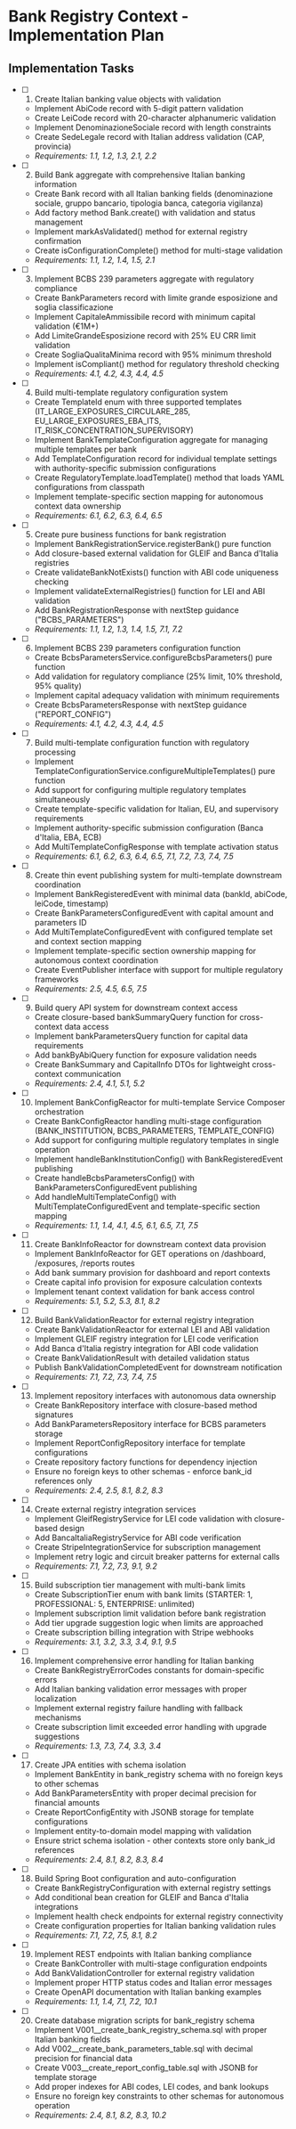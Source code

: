 # Bank Registry Context - Implementation Plan

## Implementation Tasks

- [ ] 1. Create Italian banking value objects with validation
  - Implement AbiCode record with 5-digit pattern validation
  - Create LeiCode record with 20-character alphanumeric validation
  - Implement DenominazioneSociale record with length constraints
  - Create SedeLegale record with Italian address validation (CAP, provincia)
  - _Requirements: 1.1, 1.2, 1.3, 2.1, 2.2_

- [ ] 2. Build Bank aggregate with comprehensive Italian banking information
  - Create Bank record with all Italian banking fields (denominazione sociale, gruppo bancario, tipologia banca, categoria vigilanza)
  - Add factory method Bank.create() with validation and status management
  - Implement markAsValidated() method for external registry confirmation
  - Create isConfigurationComplete() method for multi-stage validation
  - _Requirements: 1.1, 1.2, 1.4, 1.5, 2.1_

- [ ] 3. Implement BCBS 239 parameters aggregate with regulatory compliance
  - Create BankParameters record with limite grande esposizione and soglia classificazione
  - Implement CapitaleAmmissibile record with minimum capital validation (€1M+)
  - Add LimiteGrandeEsposizione record with 25% EU CRR limit validation
  - Create SogliaQualitaMinima record with 95% minimum threshold
  - Implement isCompliant() method for regulatory threshold checking
  - _Requirements: 4.1, 4.2, 4.3, 4.4, 4.5_

- [ ] 4. Build multi-template regulatory configuration system
  - Create TemplateId enum with three supported templates (IT_LARGE_EXPOSURES_CIRCULARE_285, EU_LARGE_EXPOSURES_EBA_ITS, IT_RISK_CONCENTRATION_SUPERVISORY)
  - Implement BankTemplateConfiguration aggregate for managing multiple templates per bank
  - Add TemplateConfiguration record for individual template settings with authority-specific submission configurations
  - Create RegulatoryTemplate.loadTemplate() method that loads YAML configurations from classpath
  - Implement template-specific section mapping for autonomous context data ownership
  - _Requirements: 6.1, 6.2, 6.3, 6.4, 6.5_

- [ ] 5. Create pure business functions for bank registration
  - Implement BankRegistrationService.registerBank() pure function
  - Add closure-based external validation for GLEIF and Banca d'Italia registries
  - Create validateBankNotExists() function with ABI code uniqueness checking
  - Implement validateExternalRegistries() function for LEI and ABI validation
  - Add BankRegistrationResponse with nextStep guidance ("BCBS_PARAMETERS")
  - _Requirements: 1.1, 1.2, 1.3, 1.4, 1.5, 7.1, 7.2_

- [ ] 6. Implement BCBS 239 parameters configuration function
  - Create BcbsParametersService.configureBcbsParameters() pure function
  - Add validation for regulatory compliance (25% limit, 10% threshold, 95% quality)
  - Implement capital adequacy validation with minimum requirements
  - Create BcbsParametersResponse with nextStep guidance ("REPORT_CONFIG")
  - _Requirements: 4.1, 4.2, 4.3, 4.4, 4.5_

- [ ] 7. Build multi-template configuration function with regulatory processing
  - Implement TemplateConfigurationService.configureMultipleTemplates() pure function
  - Add support for configuring multiple regulatory templates simultaneously
  - Create template-specific validation for Italian, EU, and supervisory requirements
  - Implement authority-specific submission configuration (Banca d'Italia, EBA, ECB)
  - Add MultiTemplateConfigResponse with template activation status
  - _Requirements: 6.1, 6.2, 6.3, 6.4, 6.5, 7.1, 7.2, 7.3, 7.4, 7.5_

- [ ] 8. Create thin event publishing system for multi-template downstream coordination
  - Implement BankRegisteredEvent with minimal data (bankId, abiCode, leiCode, timestamp)
  - Create BankParametersConfiguredEvent with capital amount and parameters ID
  - Add MultiTemplateConfiguredEvent with configured template set and context section mapping
  - Implement template-specific section ownership mapping for autonomous context coordination
  - Create EventPublisher interface with support for multiple regulatory frameworks
  - _Requirements: 2.5, 4.5, 6.5, 7.5_

- [ ] 9. Build query API system for downstream context access
  - Create closure-based bankSummaryQuery function for cross-context data access
  - Implement bankParametersQuery function for capital data requirements
  - Add bankByAbiQuery function for exposure validation needs
  - Create BankSummary and CapitalInfo DTOs for lightweight cross-context communication
  - _Requirements: 2.4, 4.1, 5.1, 5.2_

- [ ] 10. Implement BankConfigReactor for multi-template Service Composer orchestration
  - Create BankConfigReactor handling multi-stage configuration (BANK_INSTITUTION, BCBS_PARAMETERS, TEMPLATE_CONFIG)
  - Add support for configuring multiple regulatory templates in single operation
  - Implement handleBankInstitutionConfig() with BankRegisteredEvent publishing
  - Create handleBcbsParametersConfig() with BankParametersConfiguredEvent publishing
  - Add handleMultiTemplateConfig() with MultiTemplateConfiguredEvent and template-specific section mapping
  - _Requirements: 1.1, 1.4, 4.1, 4.5, 6.1, 6.5, 7.1, 7.5_

- [ ] 11. Create BankInfoReactor for downstream context data provision
  - Implement BankInfoReactor for GET operations on /dashboard, /exposures, /reports routes
  - Add bank summary provision for dashboard and report contexts
  - Create capital info provision for exposure calculation contexts
  - Implement tenant context validation for bank access control
  - _Requirements: 5.1, 5.2, 5.3, 8.1, 8.2_

- [ ] 12. Build BankValidationReactor for external registry integration
  - Create BankValidationReactor for external LEI and ABI validation
  - Implement GLEIF registry integration for LEI code verification
  - Add Banca d'Italia registry integration for ABI code validation
  - Create BankValidationResult with detailed validation status
  - Publish BankValidationCompletedEvent for downstream notification
  - _Requirements: 7.1, 7.2, 7.3, 7.4, 7.5_

- [ ] 13. Implement repository interfaces with autonomous data ownership
  - Create BankRepository interface with closure-based method signatures
  - Add BankParametersRepository interface for BCBS parameters storage
  - Implement ReportConfigRepository interface for template configurations
  - Create repository factory functions for dependency injection
  - Ensure no foreign keys to other schemas - enforce bank_id references only
  - _Requirements: 2.4, 2.5, 8.1, 8.2, 8.3_

- [ ] 14. Create external registry integration services
  - Implement GleifRegistryService for LEI code validation with closure-based design
  - Add BancaItaliaRegistryService for ABI code verification
  - Create StripeIntegrationService for subscription management
  - Implement retry logic and circuit breaker patterns for external calls
  - _Requirements: 7.1, 7.2, 7.3, 9.1, 9.2_

- [ ] 15. Build subscription tier management with multi-bank limits
  - Create SubscriptionTier enum with bank limits (STARTER: 1, PROFESSIONAL: 5, ENTERPRISE: unlimited)
  - Implement subscription limit validation before bank registration
  - Add tier upgrade suggestion logic when limits are approached
  - Create subscription billing integration with Stripe webhooks
  - _Requirements: 3.1, 3.2, 3.3, 3.4, 9.1, 9.5_

- [ ] 16. Implement comprehensive error handling for Italian banking
  - Create BankRegistryErrorCodes constants for domain-specific errors
  - Add Italian banking validation error messages with proper localization
  - Implement external registry failure handling with fallback mechanisms
  - Create subscription limit exceeded error handling with upgrade suggestions
  - _Requirements: 1.3, 7.3, 7.4, 3.3, 3.4_

- [ ] 17. Create JPA entities with schema isolation
  - Implement BankEntity in bank_registry schema with no foreign keys to other schemas
  - Add BankParametersEntity with proper decimal precision for financial amounts
  - Create ReportConfigEntity with JSONB storage for template configurations
  - Implement entity-to-domain model mapping with validation
  - Ensure strict schema isolation - other contexts store only bank_id references
  - _Requirements: 2.4, 8.1, 8.2, 8.3, 8.4_

- [ ] 18. Build Spring Boot configuration and auto-configuration
  - Create BankRegistryConfiguration with external registry settings
  - Add conditional bean creation for GLEIF and Banca d'Italia integrations
  - Implement health check endpoints for external registry connectivity
  - Create configuration properties for Italian banking validation rules
  - _Requirements: 7.1, 7.2, 7.5, 8.1, 8.2_

- [ ] 19. Implement REST endpoints with Italian banking compliance
  - Create BankController with multi-stage configuration endpoints
  - Add BankValidationController for external registry validation
  - Implement proper HTTP status codes and Italian error messages
  - Create OpenAPI documentation with Italian banking examples
  - _Requirements: 1.1, 1.4, 7.1, 7.2, 10.1_

- [ ] 20. Create database migration scripts for bank_registry schema
  - Implement V001__create_bank_registry_schema.sql with proper Italian banking fields
  - Add V002__create_bank_parameters_table.sql with decimal precision for financial data
  - Create V003__create_report_config_table.sql with JSONB for template storage
  - Add proper indexes for ABI codes, LEI codes, and bank lookups
  - Ensure no foreign key constraints to other schemas for autonomous operation
  - _Requirements: 2.4, 8.1, 8.2, 8.3, 10.2_